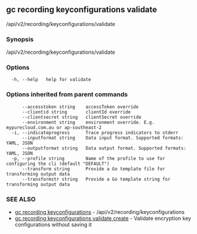 ## gc recording keyconfigurations validate

/api/v2/recording/keyconfigurations/validate

### Synopsis

/api/v2/recording/keyconfigurations/validate

### Options

```
  -h, --help   help for validate
```

### Options inherited from parent commands

```
      --accesstoken string    accessToken override
      --clientid string       clientId override
      --clientsecret string   clientSecret override
      --environment string    environment override. E.g. mypurecloud.com.au or ap-southeast-2
  -i, --indicateprogress      Trace progress indicators to stderr
      --inputformat string    Data input format. Supported formats: YAML, JSON
      --outputformat string   Data output format. Supported formats: YAML, JSON
  -p, --profile string        Name of the profile to use for configuring the cli (default "DEFAULT")
      --transform string      Provide a Go template file for transforming output data
      --transformstr string   Provide a Go template string for transforming output data
```

### SEE ALSO

* [gc recording keyconfigurations](gc_recording_keyconfigurations.html)	 - /api/v2/recording/keyconfigurations
* [gc recording keyconfigurations validate create](gc_recording_keyconfigurations_validate_create.html)	 - Validate encryption key configurations without saving it


